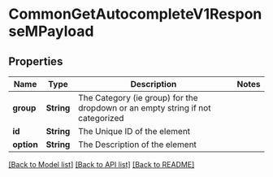 # CommonGetAutocompleteV1ResponseMPayload

## Properties
Name | Type | Description | Notes
------------ | ------------- | ------------- | -------------
**group** | **String** | The Category (ie group) for the dropdown or an empty string if not categorized | 
**id** | **String** | The Unique ID of the element | 
**option** | **String** | The Description of the element | 

[[Back to Model list]](../README.md#documentation-for-models) [[Back to API list]](../README.md#documentation-for-api-endpoints) [[Back to README]](../README.md)


